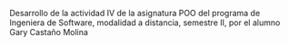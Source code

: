 Desarrollo de la actividad IV de la asignatura POO del programa de Ingeniera de Software, modalidad a distancia, semestre II, por el alumno Gary Castaño Molina
